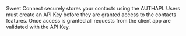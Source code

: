 Sweet Connect securely stores your contacts using the AUTHAPI. Users must create an API Key before they are granted access to the contacts features. Once access is granted all requests from the client app are validated with the API Key.
